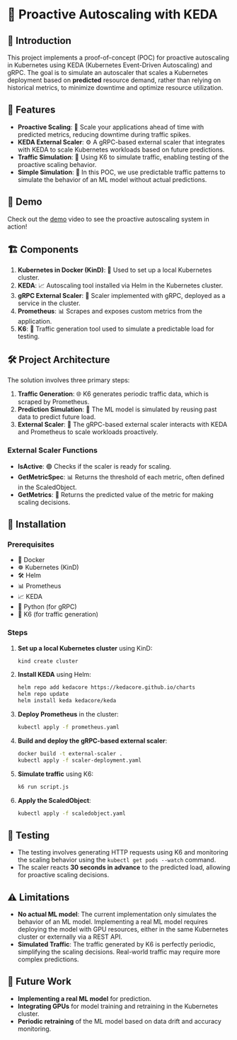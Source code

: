 # 🚀 Proactive Autoscaling with KEDA

## 📝 Introduction

This project implements a proof-of-concept (POC) for proactive autoscaling in Kubernetes using KEDA (Kubernetes Event-Driven Autoscaling) and gRPC. The goal is to simulate an autoscaler that scales a Kubernetes deployment based on **predicted** resource demand, rather than relying on historical metrics, to minimize downtime and optimize resource utilization.

## 🌟 Features

- **Proactive Scaling**: 🚀 Scale your applications ahead of time with predicted metrics, reducing downtime during traffic spikes.
- **KEDA External Scaler**: ⚙️ A gRPC-based external scaler that integrates with KEDA to scale Kubernetes workloads based on future predictions.
- **Traffic Simulation**: 🚦 Using K6 to simulate traffic, enabling testing of the proactive scaling behavior.
- **Simple Simulation**: 🧪 In this POC, we use predictable traffic patterns to simulate the behavior of an ML model without actual predictions.

## 🎥 Demo

Check out the [demo](https://drive.google.com/file/d/1VYfN1iHHSmeXOGnW2xvoZHSWxCSc6OqO/view?usp=sharing) video to see the proactive autoscaling system in action!

## 🏗️ Components

1. **Kubernetes in Docker (KinD)**: 🐳 Used to set up a local Kubernetes cluster.
2. **KEDA**: 📈 Autoscaling tool installed via Helm in the Kubernetes cluster.
3. **gRPC External Scaler**: 🔗 Scaler implemented with gRPC, deployed as a service in the cluster.
4. **Prometheus**: 📊 Scrapes and exposes custom metrics from the application.
5. **K6**: 🧪 Traffic generation tool used to simulate a predictable load for testing.

## 🛠️ Project Architecture

The solution involves three primary steps:

1. **Traffic Generation**: 🌐 K6 generates periodic traffic data, which is scraped by Prometheus.
2. **Prediction Simulation**: 🔮 The ML model is simulated by reusing past data to predict future load.
3. **External Scaler**: 🔗 The gRPC-based external scaler interacts with KEDA and Prometheus to scale workloads proactively.

### External Scaler Functions

- **IsActive**: 🟢 Checks if the scaler is ready for scaling.
- **GetMetricSpec**: 📊 Returns the threshold of each metric, often defined in the ScaledObject.
- **GetMetrics**: 🔮 Returns the predicted value of the metric for making scaling decisions.

## 🚀 Installation

### Prerequisites

- 🐳 Docker
- ☸️ Kubernetes (KinD)
- 🛠️ Helm
- 📊 Prometheus
- 📈 KEDA
- 🐍 Python (for gRPC)
- 🧪 K6 (for traffic generation)

### Steps

1. **Set up a local Kubernetes cluster** using KinD:
    ```bash
    kind create cluster
    ```

2. **Install KEDA** using Helm:
    ```bash
    helm repo add kedacore https://kedacore.github.io/charts
    helm repo update
    helm install keda kedacore/keda
    ```

3. **Deploy Prometheus** in the cluster:
    ```bash
    kubectl apply -f prometheus.yaml
    ```

4. **Build and deploy the gRPC-based external scaler**:
    ```bash
    docker build -t external-scaler .
    kubectl apply -f scaler-deployment.yaml
    ```

5. **Simulate traffic** using K6:
    ```bash
    k6 run script.js
    ```

6. **Apply the ScaledObject**:
    ```bash
    kubectl apply -f scaledobject.yaml
    ```

## 🧪 Testing

- The testing involves generating HTTP requests using K6 and monitoring the scaling behavior using the `kubectl get pods --watch` command.
- The scaler reacts **30 seconds in advance** to the predicted load, allowing for proactive scaling decisions.

## ⚠️ Limitations

- **No actual ML model**: The current implementation only simulates the behavior of an ML model. Implementing a real ML model requires deploying the model with GPU resources, either in the same Kubernetes cluster or externally via a REST API.
- **Simulated Traffic**: The traffic generated by K6 is perfectly periodic, simplifying the scaling decisions. Real-world traffic may require more complex predictions.

## 🌱 Future Work

- **Implementing a real ML model** for prediction.
- **Integrating GPUs** for model training and retraining in the Kubernetes cluster.
- **Periodic retraining** of the ML model based on data drift and accuracy monitoring.

